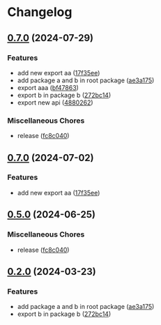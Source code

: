 # Changelog

## [0.7.0](https://github.com/leavesster/release-please-monorepo-example/compare/a-v0.7.0...a-v0.7.0) (2024-07-29)


### Features

* add new export aa ([17f35ee](https://github.com/leavesster/release-please-monorepo-example/commit/17f35eee0669c93ea83c77d1586fb85654ac5a02))
* add package a and b in root package ([ae3a175](https://github.com/leavesster/release-please-monorepo-example/commit/ae3a175f03bd1b4634119617b9e4143cd6729431))
* export aaa ([bf47863](https://github.com/leavesster/release-please-monorepo-example/commit/bf478634bbacaf12c1914283511f44a842052d67))
* export b in package b ([272bc14](https://github.com/leavesster/release-please-monorepo-example/commit/272bc14f6eb98490a7b85a680312eba71cc485ed))
* export new api ([4880262](https://github.com/leavesster/release-please-monorepo-example/commit/488026246397c725b65c43d074e3fbe4be5616d5))


### Miscellaneous Chores

* release ([fc8c040](https://github.com/leavesster/release-please-monorepo-example/commit/fc8c040425961e8a126724add8f6a2338ab5681a))

## [0.7.0](https://github.com/leavesster/release-please-monorepo-example/compare/b-v0.5.0...b-v0.7.0) (2024-07-02)


### Features

* add new export aa ([17f35ee](https://github.com/leavesster/release-please-monorepo-example/commit/17f35eee0669c93ea83c77d1586fb85654ac5a02))

## [0.5.0](https://github.com/leavesster/monorepo-changelog-example/compare/b-v0.2.0...b-v0.5.0) (2024-06-25)


### Miscellaneous Chores

* release ([fc8c040](https://github.com/leavesster/monorepo-changelog-example/commit/fc8c040425961e8a126724add8f6a2338ab5681a))

## [0.2.0](https://github.com/leavesster/monorepo-changelog-example/compare/b-v0.1.0...b-v0.2.0) (2024-03-23)


### Features

* add package a and b in root package ([ae3a175](https://github.com/leavesster/monorepo-changelog-example/commit/ae3a175f03bd1b4634119617b9e4143cd6729431))
* export b in package b ([272bc14](https://github.com/leavesster/monorepo-changelog-example/commit/272bc14f6eb98490a7b85a680312eba71cc485ed))
